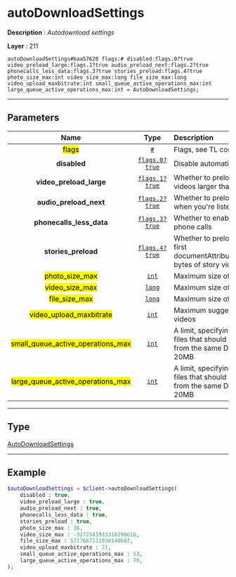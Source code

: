 # autoDownloadSettings

**Description** : *Autodownload settings*

**Layer** : 211

```tl
autoDownloadSettings#baa57628 flags:# disabled:flags.0?true video_preload_large:flags.1?true audio_preload_next:flags.2?true phonecalls_less_data:flags.3?true stories_preload:flags.4?true photo_size_max:int video_size_max:long file_size_max:long video_upload_maxbitrate:int small_queue_active_operations_max:int large_queue_active_operations_max:int = AutoDownloadSettings;
```

---

## Parameters

| Name | Type | Description |
| :---: | :---: | :--- |
| <mark>flags</mark> | [`#`](type/#) | Flags, see TL conditional fields |
| **disabled** | [`flags.0?true`](type/true) | Disable automatic media downloads? |
| **video_preload_large** | [`flags.1?true`](type/true) | Whether to preload the first seconds of videos larger than the specified limit |
| **audio_preload_next** | [`flags.2?true`](type/true) | Whether to preload the next audio track when you're listening to music |
| **phonecalls_less_data** | [`flags.3?true`](type/true) | Whether to enable data saving mode in phone calls |
| **stories_preload** | [`flags.4?true`](type/true) | Whether to preload stories; in particular, the first documentAttributeVideo.preload_prefix_size bytes of story videos should be preloaded |
| <mark>photo_size_max</mark> | [`int`](type/int) | Maximum size of photos to preload |
| <mark>video_size_max</mark> | [`long`](type/long) | Maximum size of videos to preload |
| <mark>file_size_max</mark> | [`long`](type/long) | Maximum size of other files to preload |
| <mark>video_upload_maxbitrate</mark> | [`int`](type/int) | Maximum suggested bitrate for uploading videos |
| <mark>small_queue_active_operations_max</mark> | [`int`](type/int) | A limit, specifying the maximum number of files that should be downloaded in parallel from the same DC, for files smaller than 20MB |
| <mark>large_queue_active_operations_max</mark> | [`int`](type/int) | A limit, specifying the maximum number of files that should be downloaded in parallel from the same DC, for files bigger than 20MB |

---

## Type

[AutoDownloadSettings](type/AutoDownloadSettings)

---

## Example

```php
$autoDownloadSettings = $client->autoDownloadSettings(
	disabled : true,
	video_preload_large : true,
	audio_preload_next : true,
	phonecalls_less_data : true,
	stories_preload : true,
	photo_size_max : 16,
	video_size_max : -3272581933316290616,
	file_size_max : 5717667111938148687,
	video_upload_maxbitrate : 21,
	small_queue_active_operations_max : 53,
	large_queue_active_operations_max : 70,
);
```